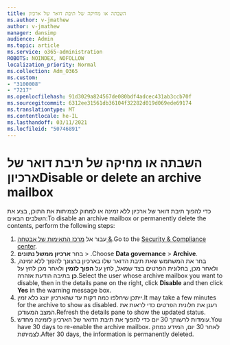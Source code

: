 ```yaml
---
title: השבתה או מחיקה של תיבת דואר של ארכיון
ms.author: v-jmathew
author: v-jmathew
manager: dansimp
audience: Admin
ms.topic: article
ms.service: o365-administration
ROBOTS: NOINDEX, NOFOLLOW
localization_priority: Normal
ms.collection: Adm_O365
ms.custom:
- "3100008"
- "7217"
ms.openlocfilehash: 91d3029a824567de080bdf4adcec431ab3ccb70f
ms.sourcegitcommit: 6312ee31561db36104f32282d019d069ede69174
ms.translationtype: MT
ms.contentlocale: he-IL
ms.lasthandoff: 03/11/2021
ms.locfileid: "50746891"
---
```

# <a name="disable-or-delete-an-archive-mailbox"></a><span data-ttu-id="8c0ad-102">השבתה או מחיקה של תיבת דואר של ארכיון</span><span class="sxs-lookup"><span data-stu-id="8c0ad-102">Disable or delete an archive mailbox</span></span>

<span data-ttu-id="8c0ad-103">כדי להפוך תיבת דואר של ארכיון ללא זמינה או למחוק לצמיתות את התוכן, בצע את השלבים הבאים:</span><span class="sxs-lookup"><span data-stu-id="8c0ad-103">To disable an archive mailbox or permanently delete the contents, perform the following steps:</span></span>

1. <span data-ttu-id="8c0ad-104">עבור אל [מרכז התאימות של אבטחה &]( https://go.microsoft.com/fwlink/p/?linkid=2077143).</span><span class="sxs-lookup"><span data-stu-id="8c0ad-104">Go to the [Security & Compliance center]( https://go.microsoft.com/fwlink/p/?linkid=2077143).</span></span>
2. <span data-ttu-id="8c0ad-105">בחר **ארכיון ממשל נתונים**  >  .</span><span class="sxs-lookup"><span data-stu-id="8c0ad-105">Choose **Data governance** > **Archive**.</span></span>
3. <span data-ttu-id="8c0ad-106">בחר את המשתמש שאת תיבת הדואר שלו בארכיון ברצונך להפוך ללא זמינה, ולאחר מכן, בחלונית הפרטים בצד שמאל, לחץ על **הפוך לזמין** ולאחר מכן לחץ על **כן** בתיבה הודעת אזהרה.</span><span class="sxs-lookup"><span data-stu-id="8c0ad-106">Select the user whose archive mailbox you want to disable, then in the details pane on the right, click **Disable** and then click **Yes** in the warning message box.</span></span>
4. <span data-ttu-id="8c0ad-107">ייתכן שיחלפו כמה דקות עד שהארכיון יוצג כלא זמין.</span><span class="sxs-lookup"><span data-stu-id="8c0ad-107">It may take a few minutes for the archive to show as disabled.</span></span> <span data-ttu-id="8c0ad-108">רענן את חלונית הפרטים כדי לראות את המצב המעודכן.</span><span class="sxs-lookup"><span data-stu-id="8c0ad-108">Refresh the details pane to show the updated status.</span></span>
5. <span data-ttu-id="8c0ad-109">עומדות לרשותך 30 יום כדי להפוך את תיבת הדואר של הארכיון לזמינה מחדש.</span><span class="sxs-lookup"><span data-stu-id="8c0ad-109">You have 30 days to re-enable the archive mailbox.</span></span> <span data-ttu-id="8c0ad-110">לאחר 30 יום, המידע נמחק לצמיתות.</span><span class="sxs-lookup"><span data-stu-id="8c0ad-110">After 30 days, the information is permanently deleted.</span></span>
